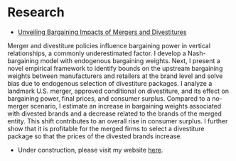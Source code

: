 <html lang="en">
<head>
    <meta charset="UTF-8">
    <meta name="viewport" content="width=device-width, initial-scale=1.0">
</head>
<body> 
    <h1>Research</h1>
    <ul>
        <li>
            <a href="https://yanndelaprez.github.io/ssrn-4985124.pdf" target="_blank"> 
                Unveiling Bargaining Impacts of Mergers and Divestitures 
            </a>
        </li>
    </ul>
    <section>
        <p>
            Merger and divestiture policies influence bargaining power in vertical relationships, a commonly underestimated factor. I develop a Nash-bargaining model with endogenous bargaining weights. Next, I present a novel empirical framework to identify bounds on the upstream bargaining weights between manufacturers and retailers at the brand level and solve bias due to endogenous selection of divestiture packages. I analyze a landmark U.S. merger, approved conditional on divestiture, and its effect on bargaining power, final prices, and consumer surplus. Compared to a no-merger scenario, I estimate an increase in bargaining weights associated with divested brands and a decrease related to the brands of the merged entity. This shift contributes to an overall rise in consumer surplus. I further show that it is profitable for the merged firms to select a divestiture package so that the prices of the divested brands increase.
        </p>
    </section>
    <ul>
        <li>
    </section>
                    <p>Under construction, please visit my website <a href="https://sites.google.com/view/yanndelaprez/home?authuser=0" target="_blank">here</a>.</p>
</section>
</body>
</html>



